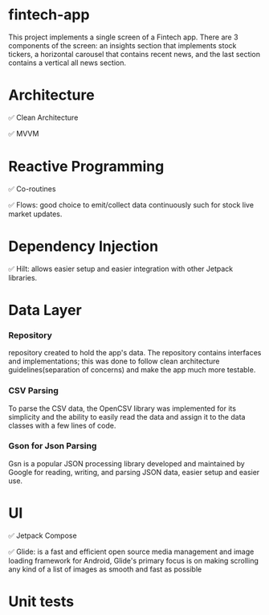 # fintech-app

This project implements a single screen of a Fintech app. There are 3 components of the screen: an insights section that implements stock tickers, a horizontal carousel that contains recent news, and the last section contains a vertical all news section.

# Architecture

<p> ✅ Clean Architecture </p>
<p> ✅ MVVM </p>

# Reactive Programming

<p> ✅ Co-routines </p>
<p> ✅ Flows: good choice to emit/collect data continuously such for stock live market updates. </p>

# Dependency Injection

<p> ✅ Hilt: allows easier setup and easier integration with other Jetpack libraries. </p>

# Data Layer

### Repository
repository created to hold the app's data. The repository contains interfaces and implementations; this was done to follow clean architecture guidelines(separation of concerns) and make the app much more testable.

### CSV Parsing

To parse the CSV data, the OpenCSV library was implemented for its simplicity and the ability to easily read the data and assign it to the data classes with a few lines of code.

### Gson for Json Parsing

Gsn is a popular JSON processing library developed and maintained by Google for reading, writing, and parsing JSON data, easier setup and easier use.

# UI

<p> ✅ Jetpack Compose </p>
<p> ✅ Glide: is a fast and efficient open source media management and image loading framework for Android, Glide's primary focus is on making scrolling any kind of a list of images as smooth and fast as possible </p>

# Unit tests



